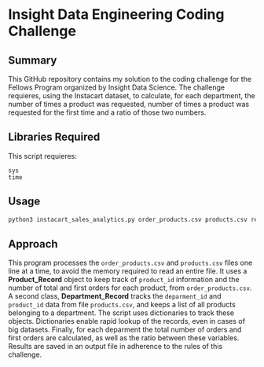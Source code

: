 # Insight Data Engineering Coding Challenge

## Summary

This GitHub repository contains my solution to the coding challenge for the Fellows Program organized by Insight Data Science. The challenge requieres, using the Instacart dataset, to calculate, for each department, the number of times a product was requested, number of times a product was requested for the first time and a ratio of those two numbers. 

## Libraries Required

This script requieres:

```
sys
time
```

## Usage

```python
python3 instacart_sales_analytics.py order_products.csv products.csv report.csv
```

## Approach

This program processes the `order_products.csv` and `products.csv` files one line at a time, to avoid the memory required to read an entire file. It uses a **Product_Record** object to keep track of `product_id` information and the number of total and first orders for each product, from `order_products.csv`. A second class, **Department_Record** tracks the `deparment_id` and `product_id` data from file `products.csv`, and keeps a list of all products belonging to a department. The script uses dictionaries to track these objects. Dictionaries enable rapid lookup of the records, even in cases of big datasets. Finally, for each deparment the total number of orders and first orders are calculated, as well as the ratio between these variables. Results are saved in an output file in adherence to the rules of this challenge.
